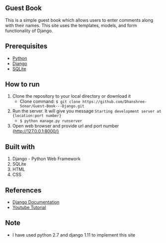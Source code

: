## Guest Book

This is a simple guest book which allows users to enter comments along with their names. This site uses the templates, models, and form functionality of Django.

## Prerequisites
- [Python](https://www.python.org/downloads/)
- [Django](https://www.djangoproject.com/download/)
- [SQLite](https://www.sqlite.org/download.html)

## How to run

1. Clone the repository to your local directory or download it
    - Clone command: `$ git clone https://github.com/Dhanshree-Sonar/Guest-Book---Django.git`
2. Run the server. It will give you message `Starting development server at {location:port number}`
    - `$ python manage.py runserver`
3. Open web browser and provide url and port number {http://127.0.0.1:8000/}

## Built with

1. Django - Python Web Framework
2. SQLite
3. HTML
4. CSS

## References
- [Django Documentation](https://docs.djangoproject.com/en/2.0/intro/)
- [Youtube Tutorial](https://www.youtube.com/watch?v=QVX-etwgvJ8)

## Note
- I have used python 2.7 and django 1.11 to implement this site
